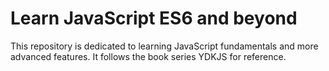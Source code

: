 # Learn JavaScript ES6 and beyond

This repository is dedicated to learning JavaScript fundamentals and more advanced features.
It follows the book series YDKJS for reference. 
